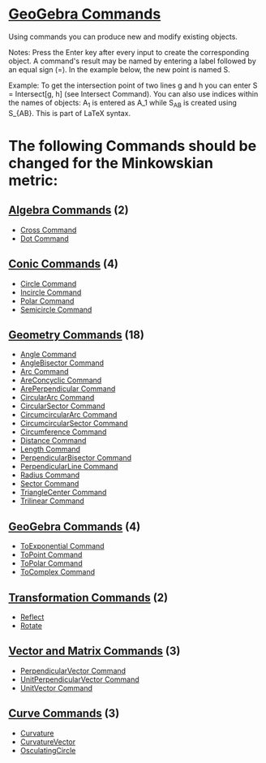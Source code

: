 # [GeoGebra Commands](https://wiki.geogebra.org/en/Commands)

Using commands you can produce new and modify existing objects. 

Notes: Press the Enter key after every input to create the corresponding object. A command's result may be named by entering a label followed by an equal sign (=). In the example below, the new point is named S.

Example: To get the intersection point of two lines g and h you can enter S = Intersect[g, h] (see Intersect Command).
You can also use indices within the names of objects: A<sub>1</sub> is entered as A_1 while S<sub>AB</sub> is created using S_{AB}. This is part of LaTeX syntax.

# The following Commands should be changed for the Minkowskian metric:

## [Algebra Commands](https://wiki.geogebra.org/en/Algebra_Commands) (2)
* [Cross Command](https://wiki.geogebra.org/en/Cross%20Command)
* [Dot Command](https://wiki.geogebra.org/en/Dot%20Command)

## [Conic Commands](https://wiki.geogebra.org/en/Conic_Commands) (4)
* [Circle Command](https://wiki.geogebra.org/en/Circle%20Command)
* [Incircle Command](https://wiki.geogebra.org/en/Incircle%20Command)
* [Polar Command](https://wiki.geogebra.org/en/Polar%20Command)
* [Semicircle Command](https://wiki.geogebra.org/en/Semicircle%20Command)

## [Geometry Commands](https://wiki.geogebra.org/en/Geometry_Commands) (18)
* [Angle Command](https://wiki.geogebra.org/en/Angle%20Command)
* [AngleBisector Command](https://wiki.geogebra.org/en/AngleBisector%20Command)
* [Arc Command](https://wiki.geogebra.org/en/Arc%20Command)
* [AreConcyclic Command](https://wiki.geogebra.org/en/AreConcyclic%20Command)
* [ArePerpendicular Command](https://wiki.geogebra.org/en/ArePerpendicular%20Command)
* [CircularArc Command](https://wiki.geogebra.org/en/CircularArc%20Command)
* [CircularSector Command](https://wiki.geogebra.org/en/CircularSector%20Command)
* [CircumcircularArc Command](https://wiki.geogebra.org/en/CircumcircularArc%20Command)
* [CircumcircularSector Command](https://wiki.geogebra.org/en/CircumcircularSector%20Command)
* [Circumference Command](https://wiki.geogebra.org/en/Circumference%20Command)
* [Distance Command](https://wiki.geogebra.org/en/Distance%20Command)
* [Length Command](https://wiki.geogebra.org/en/Length%20Command)
* [PerpendicularBisector Command](https://wiki.geogebra.org/en/PerpendicularBisector%20Command)
* [PerpendicularLine Command](https://wiki.geogebra.org/en/PerpendicularLine%20Command)
* [Radius Command](https://wiki.geogebra.org/en/Radius%20Command)
* [Sector Command](https://wiki.geogebra.org/en/Sector%20Command)
* [TriangleCenter Command](https://wiki.geogebra.org/en/TriangleCenter%20Command)
* [Trilinear Command](https://wiki.geogebra.org/en/Trilinear%20Command)

## [GeoGebra Commands](https://wiki.geogebra.org/en/GeoGebra_Commands) (4)
* [ToExponential Command](https://wiki.geogebra.org/en/Exponential_Command)
* [ToPoint Command](https://wiki.geogebra.org/en/ToPoint%20Command)
* [ToPolar Command](https://wiki.geogebra.org/en/ToPolar%20Command)
* [ToComplex Command](https://wiki.geogebra.org/en/ToComplex%20Command)

## [Transformation Commands](https://wiki.geogebra.org/en/Transformation_Commands) (2)
* [Reflect](https://wiki.geogebra.org/en/Reflect_Command)
* [Rotate](https://wiki.geogebra.org/en/Rotate_Command)

## [Vector and Matrix Commands](https://wiki.geogebra.org/en/Vector_and_Matrix_Commands) (3)
* [PerpendicularVector Command](https://wiki.geogebra.org/en/PerpendicularVector%20Command)
* [UnitPerpendicularVector Command](https://wiki.geogebra.org/en/UnitPerpendicularVector%20Command)
* [UnitVector Command](https://wiki.geogebra.org/en/UnitVector%20Command)

## [Curve Commands](https://wiki.geogebra.org/en/Curves) (3)
* [Curvature](https://wiki.geogebra.org/en/CurvatureVector_Command)
* [CurvatureVector](https://wiki.geogebra.org/en/CurvatureVector_Command)
* [OsculatingCircle](https://wiki.geogebra.org/en/OsculatingCircle_Command)



